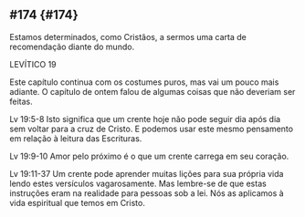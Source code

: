 ## #174 {#174}

Estamos determinados, como Cristãos, a sermos uma carta de recomendação diante do mundo.

LEVÍTICO 19

Este capítulo continua com os costumes puros, mas vai um pouco mais adiante. O capítulo de ontem falou de algumas coisas que não deveriam ser feitas.

Lv 19:5-8 Isto significa que um crente hoje não pode seguir dia após dia sem voltar para a cruz de Cristo. E podemos usar este mesmo pensamento em relação à leitura das Escrituras.

Lv 19:9-10 Amor pelo próximo é o que um crente carrega em seu coração.

Lv 19:11-37 Um crente pode aprender muitas lições para sua própria vida lendo estes versículos vagarosamente. Mas lembre-se de que estas instruções eram na realidade para pessoas sob a lei. Nós as aplicamos à vida espiritual que temos em Cristo.